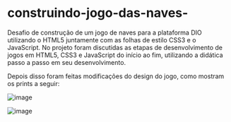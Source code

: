 # construindo-jogo-das-naves-
Desafio de construção de um jogo de naves para a plataforma DIO utilizando o HTML5 juntamente com as folhas de estilo CSS3 e o JavaScript. No projeto foram discutidas as etapas de desenvolvimento de jogos em HTML5, CSS3 e JavaScript do início ao fim, utilizando a didática passo a passo em seu desenvolvimento. 

Depois disso foram feitas modificações do design do jogo, como mostram os prints a seguir:

![image](https://user-images.githubusercontent.com/97346690/152694284-b0d7692c-856a-4661-8733-fc8abd46bb29.png)

![image](https://user-images.githubusercontent.com/97346690/152694334-636f690c-e86d-4660-ad80-9876f19cb82d.png)


